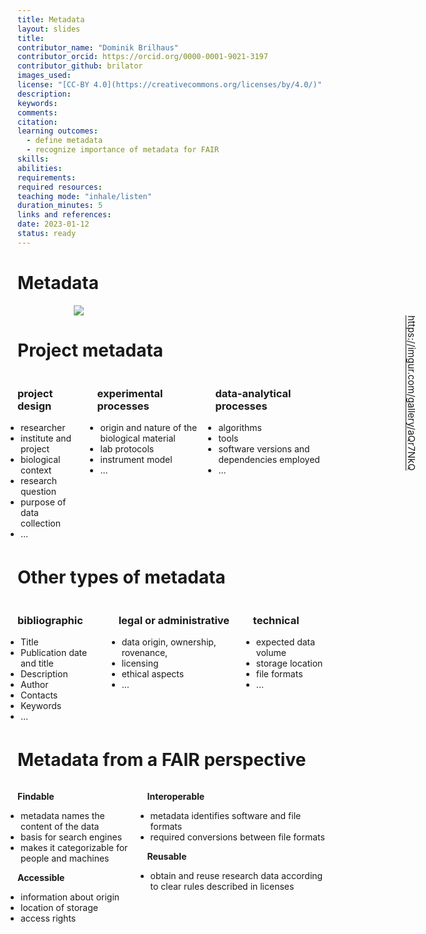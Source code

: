 ```yaml
---
title: Metadata
layout: slides
title: 
contributor_name: "Dominik Brilhaus"
contributor_orcid: https://orcid.org/0000-0001-9021-3197
contributor_github: brilator
images_used:
license: "[CC-BY 4.0](https://creativecommons.org/licenses/by/4.0/)"
description:
keywords:
comments:
citation:
learning outcomes:
  - define metadata
  - recognize importance of metadata for FAIR
skills:
abilities:
requirements:
required resources:
teaching mode: "inhale/listen"
duration_minutes: 5
links and references:
date: 2023-01-12
status: ready
---
```


# Metadata

<style scoped>
figure {
  position: relative;
  width: 550px;
  padding-left: 50px;
}
figcaption {
  position: absolute;
  right: 0;
  padding-left: 50px;
  font-size: 15px;
  writing-mode: vertical-rl;
}
</style>

<figure>
  <img src="../../images/meme_metadata.png">
  <figcaption> <a href="https://imgur.com/gallery/aQr7NkQ">https://imgur.com/gallery/aQr7NkQ</a></figcaption>
</figure>
<!-- ################# -->
<!-- Source to slide(s) -->
<!-- ../../bricks/title_metadata.md -->
<!-- ################# -->


# Project metadata

<style scoped>
.columns {
    display: grid;
    grid-template-columns: repeat(3, minmax(0, 1fr));
    gap: 1rem;
}
ul {
    margin: 5; padding: 0;
}
</style>

<div class="columns">
<div class="columns-left">

### project design

- researcher
- institute and project
- biological context
- research question
- purpose of data collection
- ...

</div>
<div class="columns-right">

### experimental processes

- origin and nature of the biological material
- lab protocols
- instrument model
- ...

</div>

<div class="columns-right">

### data-analytical processes

- algorithms
- tools
- software versions and dependencies employed
- ...

</div>
</div>

# Other types of metadata

<style scoped>
.columns {
    display: grid;
    grid-template-columns: repeat(3, minmax(0, 1fr));
    gap: 1rem;
}
ul {
    margin: 5; padding: 0;
}
</style>

<div class="columns">
<div class="columns-left">

### bibliographic

- Title
- Publication date and title
- Description
- Author
- Contacts
- Keywords
- ...

</div>
<div class="columns-right">

### legal or administrative

- data origin, ownership, rovenance,
- licensing
- ethical aspects
- ...

</div>

<div class="columns-right">

### technical

- expected data volume
- storage location
- file formats
- ...

</div>
</div>

<!-- ################# -->
<!-- Source to slide(s) -->
<!-- ../../bricks/metadata_types.md -->
<!-- ################# -->


# Metadata from a FAIR perspective

<style scoped>
.columns {
    display: grid;
    grid-template-columns: repeat(2, minmax(0, 1fr));
    gap: 4rem;
}

</style>

<div class="columns">
<div class="columns-left">

**Findable**

- metadata names the content of the data
- basis for search engines
- makes it categorizable for people and machines

**Accessible**

- information about origin
- location of storage
- access rights

</div>

<div class="columns-right">

**Interoperable**

- metadata identifies software and file formats
- required conversions between file formats

**Reusable**

- obtain and reuse research data according to clear rules described in licenses

</div>
</div>

<!-- ################# -->
<!-- Source to slide(s) -->
<!-- ../../bricks/metadata_FAIR.md -->
<!-- ################# -->

